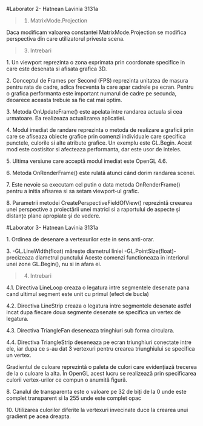 #Laborator 2- Hatnean Lavinia 3131a
>1. MatrixMode.Projection
<p>Daca modificam valoarea constantei MatrixMode.Projection se modifica perspectiva din care utilizatorul priveste scena.</p>

> 3. Intrebari
<p>1. Un viewport reprezinta o zona exprimata prin coordonate specifice in care este desenata si afisata grafica 3D. </p>
<p>2. Conceptul de Frames per Second (FPS) reprezinta unitatea de masura pentru rata de  cadre, adica frecventa la care apar cadrele pe ecran. Pentru o grafica performanta este important numarul de cadre pe secunda, deoarece aceasta trebuie sa fie cat mai optim. </p>
<p>3. Metoda OnUpdateFrame() este apelata intre randarea actuala si cea urmatoare. Ea realizeaza actualizarea aplicatiei. </p>
<p>4. Modul imediat de randare reprezinta o metoda de realizare a graficii prin care se afiseaza obiecte grafice prin comenzi individuale care specifica punctele, culorile si alte atribute grafice. Un exemplu este GL.Begin. Acest mod este costisitor si afecteaza performanta, dar este usor de inteles.
<p>5. Ultima versiune care acceptă modul imediat este OpenGL 4.6. </p>
<p>6. Metoda OnRenderFrame() este rulată atunci când dorim randarea scenei.
<p>7. Este nevoie sa executam cel putin o data metoda OnRenderFrame() pentru a initia afisarea si sa setam viewport-ul grafic.</p>
<p>8. Parametrii metodei CreatePerspectiveFieldOfView() reprezintă creearea unei perspective a proiectării unei matrici si a raportului de aspecte și distanțe plane apropiate și de vedere.

#Laborator 3- Hatnean Lavinia 3131a

<p>1. Ordinea de desenare a vertexurilor este in sens anti-orar.</p>
<p>3. -GL.LineWidth(float) mărește diametrul liniei
-GL.PointSize(float)- precizeaza diametrul punctului
Aceste comenzi functioneaza in interiorul unei
zone GL.Begin(), nu si in afara ei. </p>

> 4. Intrebari

<p>4.1. Directiva LineLoop creaza o legatura intre segmentele desenate pana cand ultimul segment este unit cu primul (efect de bucla)</p>
<p>4.2. Directiva LineStrip creaza o legatura intre segmentele desenate astfel incat dupa fiecare doua segmente desenate se specifica un vertex de legatura.</p>
<p>4.3. Directiva TriangleFan deseneaza tringhiuri sub forma circulara.</p>
<p>4.4. Directiva TriangleStrip deseneaza pe ecran triunghiuri conectate intre ele, iar dupa ce s-au dat 3 vertexuri pentru crearea triunghiului se specifica un vertex.</p>
<p>Gradientul de culoare reprezintă o paleta de culori care evidențiază trecerea de la o culoare
la alta. În OpenGL acest lucru se realizează prin specificarea culorii vertex-urilor ce compun o
anumită figură. </p>
<p>8. Canalul de transparenta este o valoare pe 32 de biți de la 0 unde este complet transparent si la 255 unde este complet opac</p>
<p>10. Utilizarea culorilor diferite la vertexuri invecinate duce la crearea unui gradient pe acea dreapta.</p>


